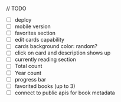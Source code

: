 // TODO

- [ ] deploy
- [ ] mobile version
- [ ] favorites section
- [ ] edit cards capability
- [ ] cards background color: random?
- [ ] click on card and description shows up
- [ ] currently reading section
- [ ] Total count
- [ ] Year count 
- [ ] progress bar 
- [ ] favorited books (up to 3)
- [ ] connect to public apis for book metadata
